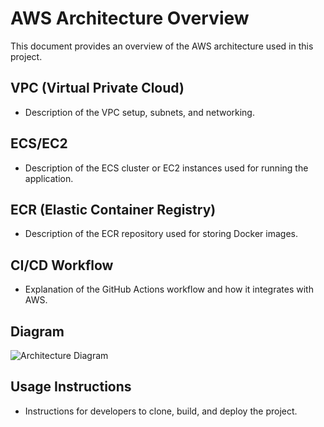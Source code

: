 # AWS Architecture Overview

This document provides an overview of the AWS architecture used in this project.

## VPC (Virtual Private Cloud)
- Description of the VPC setup, subnets, and networking.

## ECS/EC2
- Description of the ECS cluster or EC2 instances used for running the application.

## ECR (Elastic Container Registry)
- Description of the ECR repository used for storing Docker images.

## CI/CD Workflow
- Explanation of the GitHub Actions workflow and how it integrates with AWS.

## Diagram
![Architecture Diagram](path/to/diagram.png)

## Usage Instructions
- Instructions for developers to clone, build, and deploy the project.
